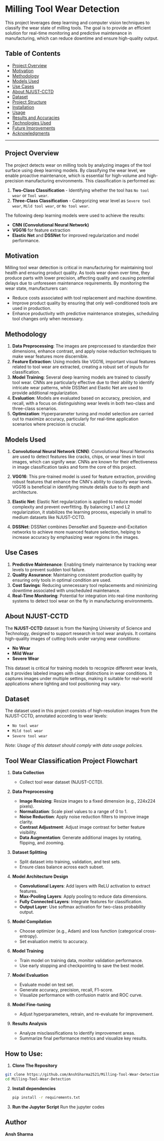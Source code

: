 # Milling Tool Wear Detection

This project leverages deep learning and computer vision techniques to classify the wear state of milling tools. The goal is to provide an efficient solution for real-time monitoring and predictive maintenance in manufacturing, which can reduce downtime and ensure high-quality output.

## Table of Contents
- [Project Overview](#project-overview)
- [Motivation](#motivation)
- [Methodology](#methodology)
- [Models Used](#models-used)
- [Use Cases](#use-cases)
- [About NJUST-CCTD](#about-njust-cctd)
- [Dataset](#dataset)
- [Project Structure](#project-structure)
- [Installation](#installation)
- [Usage](#usage)
- [Results and Accuracies](#results-and-accuracies)
- [Technologies Used](#technologies-used)
- [Future Improvements](#future-improvements)
- [Acknowledgments](#acknowledgments)

---

## Project Overview

The project detects wear on milling tools by analyzing images of the tool surface using deep learning models. By classifying the wear level, we enable proactive maintenance, which is essential for high-volume and high-precision manufacturing environments. This classification is performed as:
1. **Two-Class Classification** - Identifying whether the tool has `No tool wear` or `Tool wear`.
2. **Three-Class Classification** - Categorizing wear level as `Severe tool wear`, `Mild tool wear`, or `No tool wear`.

The following deep learning models were used to achieve the results:
- **CNN (Convolutional Neural Network)**
- **VGG16** for feature extraction
- **Elastic Net** and **DSSNet** for improved regularization and model performance.

## Motivation

Milling tool wear detection is critical in manufacturing for maintaining tool health and ensuring product quality. As tools wear down over time, they produce parts with lower precision, affecting quality and causing potential delays due to unforeseen maintenance requirements. By monitoring the wear state, manufacturers can:
- Reduce costs associated with tool replacement and machine downtime.
- Improve product quality by ensuring that only well-conditioned tools are used in production.
- Enhance productivity with predictive maintenance strategies, scheduling tool changes only when necessary.

## Methodology

1. **Data Preprocessing**: The images are preprocessed to standardize their dimensions, enhance contrast, and apply noise reduction techniques to make wear features more discernible.
2. **Feature Extraction**: Using models like VGG16, important visual features related to tool wear are extracted, creating a robust set of inputs for classification.
3. **Model Training**: Several deep learning models are trained to classify tool wear. CNNs are particularly effective due to their ability to identify intricate wear patterns, while DSSNet and Elastic Net are used to provide additional regularization.
4. **Evaluation**: Models are evaluated based on accuracy, precision, and recall, with a focus on distinguishing wear levels in both two-class and three-class scenarios.
5. **Optimization**: Hyperparameter tuning and model selection are carried out to maximize accuracy, particularly for real-time application scenarios where precision is crucial.

## Models Used

1. **Convolutional Neural Network (CNN)**: Convolutional Neural Networks are used to detect features like cracks, chips, or wear lines in tool images, which can signify wear. CNNs are known for their effectiveness in image classification tasks and form the core of this project.
  
2. **VGG16**: This pre-trained model is used for feature extraction, providing robust features that enhance the CNN's ability to classify wear levels. VGG16 is beneficial in identifying minute details due to its depth and architecture.

3. **Elastic Net**: Elastic Net regularization is applied to reduce model complexity and prevent overfitting. By balancing L1 and L2 regularization, it stabilizes the learning process, especially in small to medium datasets like NJUST-CCTD.

4. **DSSNet**: DSSNet combines DenseNet and Squeeze-and-Excitation networks to achieve more nuanced feature selection, helping to increase accuracy by emphasizing wear regions in the images.

## Use Cases

1. **Predictive Maintenance**: Enabling timely maintenance by tracking wear levels to prevent sudden tool failure.
2. **Quality Assurance**: Maintaining consistent production quality by ensuring only tools in optimal condition are used.
3. **Cost Savings**: Reducing unnecessary tool replacements and minimizing downtime associated with unscheduled maintenance.
4. **Real-Time Monitoring**: Potential for integration into real-time monitoring systems to detect tool wear on the fly in manufacturing environments.

## About NJUST-CCTD

The **NJUST-CCTD** dataset is from the Nanjing University of Science and Technology, designed to support research in tool wear analysis. It contains high-quality images of cutting tools under varying wear conditions:
- **No Wear**
- **Mild Wear**
- **Severe Wear**

This dataset is critical for training models to recognize different wear levels, as it provides labeled images with clear distinctions in wear conditions. It captures images under multiple settings, making it suitable for real-world applications where lighting and tool positioning may vary.

## Dataset

The dataset used in this project consists of high-resolution images from the NJUST-CCTD, annotated according to wear levels:
- `No tool wear`
- `Mild tool wear`
- `Severe tool wear`

*Note: Usage of this dataset should comply with data usage policies.*

## Tool Wear Classification Project Flowchart

1. **Data Collection**  
   - Collect tool wear dataset (NJUST-CCTD).

2. **Data Preprocessing**  
   - **Image Resizing**: Resize images to a fixed dimension (e.g., 224x224 pixels).
   - **Normalization**: Scale pixel values to a range of 0 to 1.
   - **Noise Reduction**: Apply noise reduction filters to improve image clarity.
   - **Contrast Adjustment**: Adjust image contrast for better feature visibility.
   - **Data Augmentation**: Generate additional images by rotating, flipping, and zooming.

3. **Dataset Splitting**  
   - Split dataset into training, validation, and test sets.
   - Ensure class balance across each subset.

4. **Model Architecture Design**  
   - **Convolutional Layers**: Add layers with ReLU activation to extract features.
   - **Max-Pooling Layers**: Apply pooling to reduce data dimensions.
   - **Fully Connected Layers**: Integrate features for classification.
   - **Output Layer**: Use softmax activation for two-class probability output.

5. **Model Compilation**  
   - Choose optimizer (e.g., Adam) and loss function (categorical cross-entropy).
   - Set evaluation metric to accuracy.

6. **Model Training**  
   - Train model on training data, monitor validation performance.
   - Use early stopping and checkpointing to save the best model.

7. **Model Evaluation**  
   - Evaluate model on test set.
   - Generate accuracy, precision, recall, F1-score.
   - Visualize performance with confusion matrix and ROC curve.

8. **Model Fine-tuning**  
   - Adjust hyperparameters, retrain, and re-evaluate for improvement.

9. **Results Analysis**  
   - Analyze misclassifications to identify improvement areas.
   - Summarize final performance metrics and visualize key results.

## How to Use:
 1.  **Clone The Repository**

   ```bash
   git clone https://github.com/AnshSharma2521/Milling-Tool-Wear-Detection.git
   cd Milling-Tool-Wear-Detection
   ```
2. **Install dependencies**
   ```bash
   pip install -r requirements.txt
   ```

3. **Run the Jupyter Script**
    Run the jupyter codes

## Author
 **Ansh Sharma**





